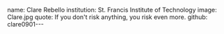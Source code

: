 name: Clare Rebello
institution: St. Francis Institute of Technology
image: Clare.jpg
quote: If you don't risk anything, you risk even more.
github: clare0901---
